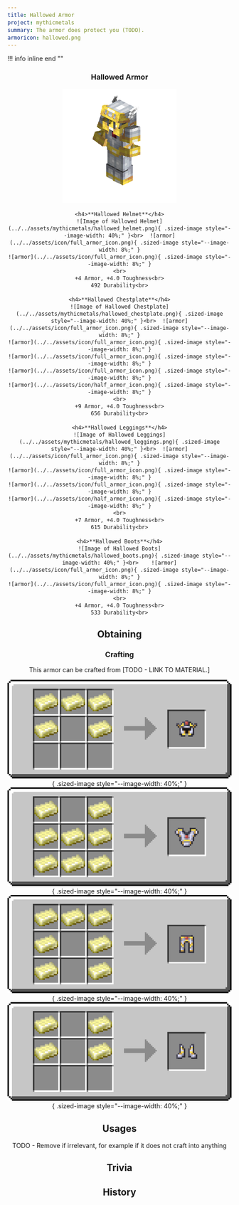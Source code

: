 ```yaml
---
title: Hallowed Armor
project: mythicmetals
summary: The armor does protect you (TODO).
armoricon: hallowed.png
---
```


!!! info inline end ""
    <center class=tooltip>
    <h3>**Hallowed Armor**</h3>
    ![WRITE ALT TEXT HERE](../../assets/armor-models/256/hallowed.png)<br>

	<h4>**Hallowed Helmet**</h4>
	![Image of Hallowed Helmet](../../assets/mythicmetals/hallowed_helmet.png){ .sized-image style="--image-width: 40%;" }<br>	![armor](../../assets/icon/full_armor_icon.png){ .sized-image style="--image-width: 8%;" }
	![armor](../../assets/icon/full_armor_icon.png){ .sized-image style="--image-width: 8%;" }
	<br>
	+4 Armor, +4.0 Toughness<br>
	492 Durability<br>

	<h4>**Hallowed Chestplate**</h4>
	![Image of Hallowed Chestplate](../../assets/mythicmetals/hallowed_chestplate.png){ .sized-image style="--image-width: 40%;" }<br>	![armor](../../assets/icon/full_armor_icon.png){ .sized-image style="--image-width: 8%;" }
	![armor](../../assets/icon/full_armor_icon.png){ .sized-image style="--image-width: 8%;" }
	![armor](../../assets/icon/full_armor_icon.png){ .sized-image style="--image-width: 8%;" }
	![armor](../../assets/icon/full_armor_icon.png){ .sized-image style="--image-width: 8%;" }
	![armor](../../assets/icon/half_armor_icon.png){ .sized-image style="--image-width: 8%;" }
	<br>
	+9 Armor, +4.0 Toughness<br>
	656 Durability<br>

	<h4>**Hallowed Leggings**</h4>
	![Image of Hallowed Leggings](../../assets/mythicmetals/hallowed_leggings.png){ .sized-image style="--image-width: 40%;" }<br>	![armor](../../assets/icon/full_armor_icon.png){ .sized-image style="--image-width: 8%;" }
	![armor](../../assets/icon/full_armor_icon.png){ .sized-image style="--image-width: 8%;" }
	![armor](../../assets/icon/full_armor_icon.png){ .sized-image style="--image-width: 8%;" }
	![armor](../../assets/icon/half_armor_icon.png){ .sized-image style="--image-width: 8%;" }
	<br>
	+7 Armor, +4.0 Toughness<br>
	615 Durability<br>

	<h4>**Hallowed Boots**</h4>
	![Image of Hallowed Boots](../../assets/mythicmetals/hallowed_boots.png){ .sized-image style="--image-width: 40%;" }<br>	![armor](../../assets/icon/full_armor_icon.png){ .sized-image style="--image-width: 8%;" }
	![armor](../../assets/icon/full_armor_icon.png){ .sized-image style="--image-width: 8%;" }
	<br>
	+4 Armor, +4.0 Toughness<br>
	533 Durability<br>


## Obtaining

### Crafting

This armor can be crafted from [TODO - LINK TO MATERIAL.]

![Image of the recipe for Hallowed Helmet](../../assets/mythicmetals/recipes/armor/hallowed_helmet.png){ .sized-image style="--image-width: 40%;" }
![Image of the recipe for Hallowed Chestplate](../../assets/mythicmetals/recipes/armor/hallowed_chestplate.png){ .sized-image style="--image-width: 40%;" }
![Image of the recipe for Hallowed Leggings](../../assets/mythicmetals/recipes/armor/hallowed_leggings.png){ .sized-image style="--image-width: 40%;" }
![Image of the recipe for Hallowed Boots](../../assets/mythicmetals/recipes/armor/hallowed_boots.png){ .sized-image style="--image-width: 40%;" }

## Usages

TODO - Remove if irrelevant, for example if it does not craft into anything

## Trivia

## History

